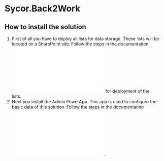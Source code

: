 # Sycor.Back2Work## How to install the solution1. First of all you have to deploy all lists for data storage. These lists will be located on a SharePoint site. Follow the steps in the documentation ![DeployLists.md](DeployLists.md) for deployment of the lists.1. Next you install the Admin PowerApp. This app is used to configure the basic data of this solution. Follow the steps in the documentation ![InstallAdminApp.md](InstallAdminApp.md).